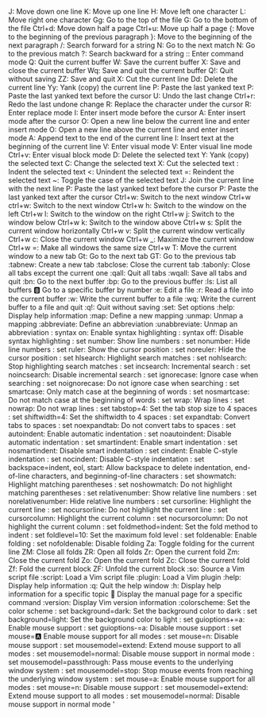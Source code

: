 J: Move down one line
K: Move up one line
H: Move left one character
L: Move right one character
Gg: Go to the top of the file
G: Go to the bottom of the file
Ctrl+d: Move down half a page
Ctrl+u: Move up half a page
{: Move to the beginning of the previous paragraph
}: Move to the beginning of the next paragraph
/: Search forward for a string
N: Go to the next match
N: Go to the previous match
?: Search backward for a string
:: Enter command mode
Q: Quit the current buffer
W: Save the current buffer
X: Save and close the current buffer
Wq: Save and quit the current buffer
Q!: Quit without saving
ZZ: Save and quit
X: Cut the current line
Dd: Delete the current line
Yy: Yank (copy) the current line
P: Paste the last yanked text
P: Paste the last yanked text before the cursor
U: Undo the last change
Ctrl+r: Redo the last undone change
R: Replace the character under the cursor
R: Enter replace mode
I: Enter insert mode before the cursor
A: Enter insert mode after the cursor
O: Open a new line below the current line and enter insert mode
O: Open a new line above the current line and enter insert mode
A: Append text to the end of the current line
I: Insert text at the beginning of the current line
V: Enter visual mode
V: Enter visual line mode
Ctrl+v: Enter visual block mode
D: Delete the selected text
Y: Yank (copy) the selected text
C: Change the selected text
X: Cut the selected text
: Indent the selected text
<: Unindent the selected text
=: Reindent the selected text
~: Toggle the case of the selected text
J: Join the current line with the next line
P: Paste the last yanked text before the cursor
P: Paste the last yanked text after the cursor
Ctrl+w: Switch to the next window
Ctrl+w ctrl+w: Switch to the next window
Ctrl+w h: Switch to the window on the left
Ctrl+w l: Switch to the window on the right
Ctrl+w j: Switch to the window below
Ctrl+w k: Switch to the window above
Ctrl+w s: Split the current window horizontally
Ctrl+w v: Split the current window vertically
Ctrl+w c: Close the current window
Ctrl+w _: Maximize the current window
Ctrl+w =: Make all windows the same size
Ctrl+w T: Move the current window to a new tab
Gt: Go to the next tab
GT: Go to the previous tab
:tabnew: Create a new tab
:tabclose: Close the current tab
:tabonly: Close all tabs except the current one
:qall: Quit all tabs
:wqall: Save all tabs and quit
:bn: Go to the next buffer
:bp: Go to the previous buffer
:ls: List all buffers
:b: Go to a specific buffer by number
:e: Edit a file
:r: Read a file into the current buffer
:w: Write the current buffer to a file
:wq: Write the current buffer to a file and quit
:q!: Quit without saving
:set: Set options
:help: Display help information
:map: Define a new mapping
:unmap: Unmap a mapping
:abbreviate: Define an abbreviation
:unabbreviate: Unmap an abbreviation
: syntax on: Enable syntax highlighting
: syntax off: Disable syntax highlighting
: set number: Show line numbers
: set nonumber: Hide line numbers
: set ruler: Show the cursor position
: set noreuler: Hide the cursor position
: set hlsearch: Highlight search matches
: set nohlsearch: Stop highlighting search matches
: set incsearch: Incremental search
: set noincsearch: Disable incremental search
: set ignorecase: Ignore case when searching
: set noignorecase: Do not ignore case when searching
: set smartcase: Only match case at the beginning of words
: set nosmartcase: Do not match case at the beginning of words
: set wrap: Wrap lines
: set nowrap: Do not wrap lines
: set tabstop=4: Set the tab stop size to 4 spaces
: set shiftwidth=4: Set the shiftwidth to 4 spaces
: set expandtab: Convert tabs to spaces
: set noexpandtab: Do not convert tabs to spaces
: set autoindent: Enable automatic indentation
: set noautoindent: Disable automatic indentation
: set smartindent: Enable smart indentation
: set nosmartindent: Disable smart indentation
: set cindent: Enable C-style indentation
: set nocindent: Disable C-style indentation
: set backspace=indent, eol, start: Allow backspace to delete indentation, end-of-line characters, and beginning-of-line characters
: set showmatch: Highlight matching parentheses
: set noshowmatch: Do not highlight matching parentheses
: set relativenumber: Show relative line numbers
: set norelativenumber: Hide relative line numbers
: set cursorline: Highlight the current line
: set nocursorline: Do not highlight the current line
: set cursorcolumn: Highlight the current column
: set nocursorcolumn: Do not highlight the current column
: set foldmethod=indent: Set the fold method to indent
: set foldlevel=10: Set the maximum fold level
: set foldenable: Enable folding
: set nofoldenable: Disable folding
Za: Toggle folding for the current line
ZM: Close all folds
ZR: Open all folds
Zr: Open the current fold
Zm: Close the current fold
Zo: Open the current fold
Zc: Close the current fold
Zf: Fold the current block
ZF: Unfold the current block
:so: Source a Vim script file
:script: Load a Vim script file
:plugin: Load a Vim plugin
:help: Display help information
:q: Quit the help window
:h: Display help information for a specific topic
:man: Display the manual page for a specific command
:version: Display Vim version information
:colorscheme: Set the color scheme
: set background=dark: Set the background color to dark
: set background=light: Set the background color to light
: set guioptions+=a: Enable mouse support
: set guioptions-=a: Disable mouse support
: set mouse=:a: Enable mouse support for all modes
: set mouse=n: Disable mouse support
: set mousemodel=extend: Extend mouse support to all modes
: set mousemodel=normal: Disable mouse support in normal mode
: set mousemodel=passthrough: Pass mouse events to the underlying window system
: set mousemodel=stop: Stop mouse events from reaching the underlying window system
: set mouse=a: Enable mouse support for all modes
: set mouse=n: Disable mouse support
: set mousemodel=extend: Extend mouse support to all modes
: set mousemodel=normal: Disable mouse support in normal mode '